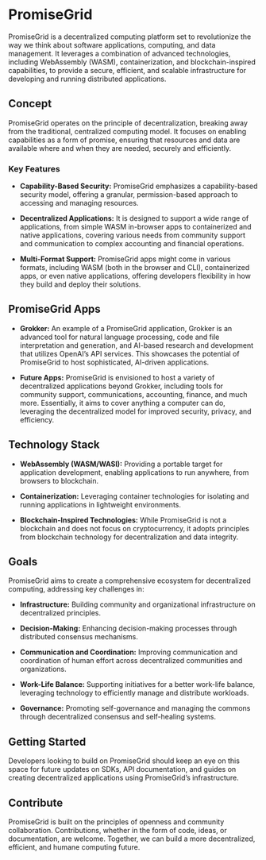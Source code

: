 # PromiseGrid

PromiseGrid is a decentralized computing platform set to revolutionize the way we think about software applications, computing, and data management. It leverages a combination of advanced technologies, including WebAssembly (WASM), containerization, and blockchain-inspired capabilities, to provide a secure, efficient, and scalable infrastructure for developing and running distributed applications.

## Concept

PromiseGrid operates on the principle of decentralization, breaking away from the traditional, centralized computing model. It focuses on enabling capabilities as a form of promise, ensuring that resources and data are available where and when they are needed, securely and efficiently.

### Key Features

- **Capability-Based Security:** PromiseGrid emphasizes a capability-based security model, offering a granular, permission-based approach to accessing and managing resources.

- **Decentralized Applications:** It is designed to support a wide range of applications, from simple WASM in-browser apps to containerized and native applications, covering various needs from community support and communication to complex accounting and financial operations.

- **Multi-Format Support:** PromiseGrid apps might come in various formats, including WASM (both in the browser and CLI), containerized apps, or even native applications, offering developers flexibility in how they build and deploy their solutions.

## PromiseGrid Apps

- **Grokker:** An example of a PromiseGrid application, Grokker is an advanced tool for natural language processing, code and file interpretation and generation, and AI-based research and development that utilizes OpenAI’s API services. This showcases the potential of PromiseGrid to host sophisticated, AI-driven applications.

- **Future Apps:** PromiseGrid is envisioned to host a variety of decentralized applications beyond Grokker, including tools for community support, communications, accounting, finance, and much more. Essentially, it aims to cover anything a computer can do, leveraging the decentralized model for improved security, privacy, and efficiency.

## Technology Stack

- **WebAssembly (WASM/WASI):** Providing a portable target for application development, enabling applications to run anywhere, from browsers to blockchain.

- **Containerization:** Leveraging container technologies for isolating and running applications in lightweight environments.

- **Blockchain-Inspired Technologies:** While PromiseGrid is not a blockchain and does not focus on cryptocurrency, it adopts principles from blockchain technology for decentralization and data integrity.

## Goals

PromiseGrid aims to create a comprehensive ecosystem for decentralized computing, addressing key challenges in:

- **Infrastructure:** Building community and organizational infrastructure on decentralized principles.
  
- **Decision-Making:** Enhancing decision-making processes through distributed consensus mechanisms.
  
- **Communication and Coordination:** Improving communication and coordination of human effort across decentralized communities and organizations.

- **Work-Life Balance:** Supporting initiatives for a better work-life balance, leveraging technology to efficiently manage and distribute workloads.

- **Governance:** Promoting self-governance and managing the commons through decentralized consensus and self-healing systems.

## Getting Started

Developers looking to build on PromiseGrid should keep an eye on this space for future updates on SDKs, API documentation, and guides on creating decentralized applications using PromiseGrid’s infrastructure.

## Contribute

PromiseGrid is built on the principles of openness and community collaboration. Contributions, whether in the form of code, ideas, or documentation, are welcome. Together, we can build a more decentralized, efficient, and humane computing future.

